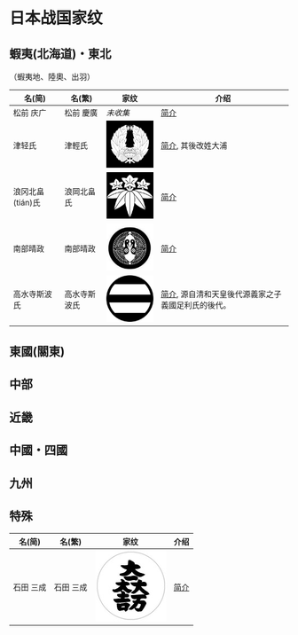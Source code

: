 # 日本战国家纹

## 蝦夷(北海道)・東北

（蝦夷地、陸奧、出羽）

名(简) | 名(繁) | 家纹 | 介绍
------------ | ------------ | ------------- | -------------
松前 庆广 | 松前 慶廣 | *未收集* | [简介](https://zh.wikipedia.org/wiki/%E6%9D%BE%E5%89%8D%E6%85%B6%E5%BB%A3)
津轻氏 | 津輕氏 | ![i](/img/津轻氏.png) | [简介](https://zh.wikipedia.org/wiki/%E6%B4%A5%E8%BC%95%E6%B0%8F), 其後改姓大浦
浪冈北畠(tián)氏 | 浪岡北畠氏 | ![i](img/浪岡北畠氏.jpg) | [简介](https://baike.baidu.com/item/%E6%B5%AA%E5%86%88%E5%8C%97%E7%95%A0%E6%B0%8F/13826825?fr=aladdin)
南部晴政 | 南部晴政 | ![i](img/南部晴政.jpg) | [简介](https://zh.wikipedia.org/wiki/%E5%8D%97%E9%83%A8%E6%99%B4%E6%94%BF)
高水寺斯波氏 | 高水寺斯波氏 | ![i](img/高水寺斯波氏.png) | [简介](https://zh.wikipedia.org/wiki/%E6%96%AF%E6%B3%A2%E6%B0%8F), 源自清和天皇後代源義家之子義國足利氏的後代。

## 東國(關東)

## 中部

## 近畿

## 中國・四國

## 九州

## 特殊

名(简) | 名(繁) | 家纹 | 介绍
------------ | ------------ | ------------- | -------------
石田 三成 | 石田 三成 | ![家纹](/img/石田三成.jpg) | [简介]((https://zh.wikipedia.org/wiki/%E7%9F%B3%E7%94%B0%E4%B8%89%E6%88%90))
